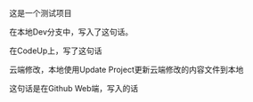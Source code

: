 这是一个测试项目

在本地Dev分支中，写入了这句话。

在CodeUp上，写了这句话

云端修改，本地使用Update Project更新云端修改的内容文件到本地

这句话是在Github Web端，写入的话